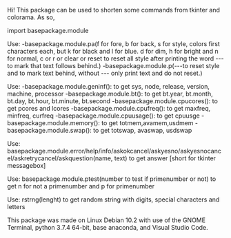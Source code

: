 Hi!
This package can be used to shorten some commands from tkinter and colorama.
As so, 

import basepackage.module


Use:
-basepackage.module.pa(f for fore, b for back, s for style, colors first characters each, but k for black and l for blue. d for dim, h for bright and n for normal, c or r or clear or reset to reset all style after printing the word --- to mark that text follows behind.)
-basepackage.module.p(---to reset style and to mark text behind, without --- only print text and do not reset.)

Use:
-basepackage.module.geninf(): to get sys, node, release, version, machine, processor
-basepackage.module.bt(): to get bt.year, bt.month, bt.day, bt.hour, bt.minute, bt.second
-basepackage.module.cpucores(): to get pcores and lcores
-basepackage.module.cpufreq(): to get maxfreq, minfreq, curfreq
-basepackage.module.cpuusage(): to get cpuusge
-basepackage.module.memory(): to get totmem,avamem,usdmem
-basepackage.module.swap(): to get totswap, avaswap, usdswap

Use:
basepackage.module.error/help/info/askokcancel/askyesno/askyesnocancel/askretrycancel/askquestion(name, text)
to get answer [short for tkinter messagebox]

Use:
basepackage.module.ptest(number to test if primenumber or not)
to get n for not a primenumber and p for primenumber

Use:
rstrng(lenght)
to get random string with digits, special characters and letters

This package was made on Linux Debian 10.2 with use of the GNOME Terminal, python 3.7.4 64-bit, base anaconda, and Visual Studio Code.